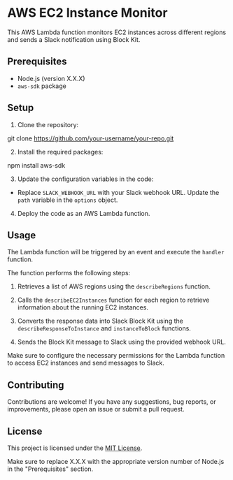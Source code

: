 # AWS EC2 Instance Monitor

This AWS Lambda function monitors EC2 instances across different regions and sends a Slack notification using Block Kit.

## Prerequisites

- Node.js (version X.X.X)
- `aws-sdk` package

## Setup

1. Clone the repository:

git clone https://github.com/your-username/your-repo.git


2. Install the required packages:

npm install aws-sdk


3. Update the configuration variables in the code:

- Replace `SLACK_WEBHOOK_URL` with your Slack webhook URL. Update the `path` variable in the `options` object.

4. Deploy the code as an AWS Lambda function.

## Usage

The Lambda function will be triggered by an event and execute the `handler` function.

The function performs the following steps:

1. Retrieves a list of AWS regions using the `describeRegions` function.

2. Calls the `describeEC2Instances` function for each region to retrieve information about the running EC2 instances.

3. Converts the response data into Slack Block Kit using the `describeResponseToInstance` and `instanceToBlock` functions.

4. Sends the Block Kit message to Slack using the provided webhook URL.

Make sure to configure the necessary permissions for the Lambda function to access EC2 instances and send messages to Slack.

## Contributing

Contributions are welcome! If you have any suggestions, bug reports, or improvements, please open an issue or submit a pull request.

## License

This project is licensed under the [MIT License](LICENSE).

Make sure to replace X.X.X with the appropriate version number of Node.js in the "Prerequisites" section.
